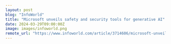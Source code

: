 ```yaml
---
layout: post
blog: "InfoWorld"
title: "Microsoft unveils safety and security tools for generative AI"
date: 2024-03-29T09:00:00Z
image: images/infoworld.png
remote_url: "https://www.infoworld.com/article/3714606/microsoft-unveils-safety-and-security-tools-for-generative-ai.html#tk.rss_applicationdevelopment"
---
```

